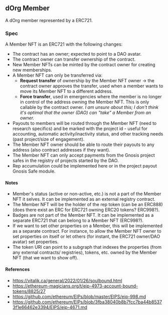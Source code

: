 ## dOrg Member

A dOrg member represented by a ERC721.

### Spec

A Member NFT is an ERC721 with the following changes:

- The contract has an owner; expected to point to a DAO avatar.
- The contract owner can transfer ownership of the contract.
- New Member NFTs can be minted by the contract owner for creating new memberships.
- A Member NFT can only be transferred via:
  - **Request transfer** of ownership by the Member NFT owner -> the contract owner approves the transfer, used when a member wants to move its Member NFT to a different address.
  - **Force transfer**, used in emergencies where the member is no longer in control of the address owning the Member NFT. This is only callable by the contract owner. _I am unsure about this; I don't think it's optimal that the owner (DAO) can "take" a Member from an owner._
- Payouts to members will be routed through the Member NFT (need to research specifics) and be marked with the project id - useful for accounting, automatic activity/inactivity status, and other tracking needs (past project/size of engagement).
- The Member NFT owner should be able to route their payouts to any address (also contract addresses if they want).
- The Member NFT can only accept payments from the Gnosis project safes in the registry of projects started by the DAO.
- Rep accumulation could be implemented here or in the project payout Gnosis Safe module.

#### Notes

- Member's status (active or non-active, etc.) is not a part of the Member NFT it selves. It can be implemented as an external registry contract.
- The Member NFT will be the holder of the rep token (can be an ERC888) (does there exist an ERC for ERC721 owning ERC20 tokens? ERC998?).
- Badges are not part of the Member NFT. It can be implemented as a separate ERC721 that can belong to a Member NFT (ERC998?).
- If we want to set other properties on a Member, this will be implemented as a separate contract. For instance, to allow the Member NFT owner to set properties on itself or let others (for instant, the ERC721 owner/DAO avatar) set properties.
- The token URI can point to a subgraph that indexes the properties (from any external contracts/ registries), tokens, etc. owned by the Member NFT (that we want to show off).

#### References

- https://vitalik.ca/general/2022/01/26/soulbound.html
- https://ethereum-magicians.org/t/eip-4973-account-bound-tokens/8825/27
- https://github.com/ethereum/EIPs/blob/master/EIPS/eip-998.md
- https://github.com/ethereum/EIPs/blob/3fba38040b8b7fcc7ba44b85373f1e66462e3394/EIPS/eip-4671.md
